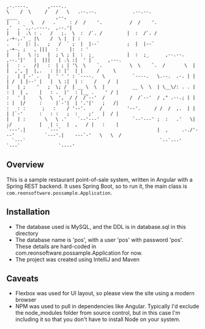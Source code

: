     
    ,-.----.       ,----..
    \    /  \     /   /   \   .--.--.             .--.--.                         ____              ,--,
    |   :    \   /   .     : /  /    '.          /  /    '.                     ,'  , `.,-.----.  ,--.'|
    |   |  .\ : .   /   ;.  \  :  /`. /         |  :  /`. /                  ,-+-,.' _ |\    /  \ |  | :
    .   :  |: |.   ;   /  ` ;  |  |--`          ;  |  |--`                ,-+-. ;   , |||   :    |:  : '
    |   |   \ :;   |  ; \ ; |  :  ;_            |  :  ;_      ,--.--.    ,--.'|'   |  |||   | .\ :|  ' |      ,---.
    |   : .   /|   :  | ; | '\  \    `.          \  \    `.  /       \  |   |  ,', |  |,.   : |: |'  | |     /     \
    ;   | |`-' .   |  ' ' ' : `----.   \          `----.   \.--.  .-. | |   | /  | |--' |   |  \ :|  | :    /    /  |
    |   | ;    '   ;  \; /  | __ \  \  |          __ \  \  | \__\/: . . |   : |  | ,    |   : .  |'  : |__ .    ' / |
    :   ' |     \   \  ',  / /  /`--'  /         /  /`--'  / ," .--.; | |   : |  |/     :     |`-'|  | '.'|'   ;   /|
    :   : :      ;   :    / '--'.     /         '--'.     / /  /  ,.  | |   | |`-'      :   : :   ;  :    ;'   |  / |
    |   | :       \   \ .'    `--'---'            `--'---' ;  :   .'   \|   ;/          |   | :   |  ,   / |   :    |
    `---'.|        `---`                                   |  ,     .-./'---'           `---'.|    ---`-'   \   \  /
      `---`                                                 `--`---'                      `---`              `----'


Overview
--------

This is a sample restaurant point-of-sale system, written in Angular with a Spring REST backend.
It uses Spring Boot, so to run it, the main class is `com.reonsoftware.possample.Application`.

Installation
------------

 - The database used is MySQL, and the DDL is in database.sql in this directory
 - The database name is 'pos', with a user 'pos' with password 'pos'.  These details are hard-coded 
   in com.reonsoftware.possample.Application for now.
 - The project was created using IntelliJ and Maven

Caveats
-------

 - Flexbox was used for UI layout, so please view the site using a modern browser
 - NPM was used to pull in dependencies like Angular.  Typically I'd exclude the node_modules folder from source
   control, but in this case I'm including it so that you don't have to install Node on your system.